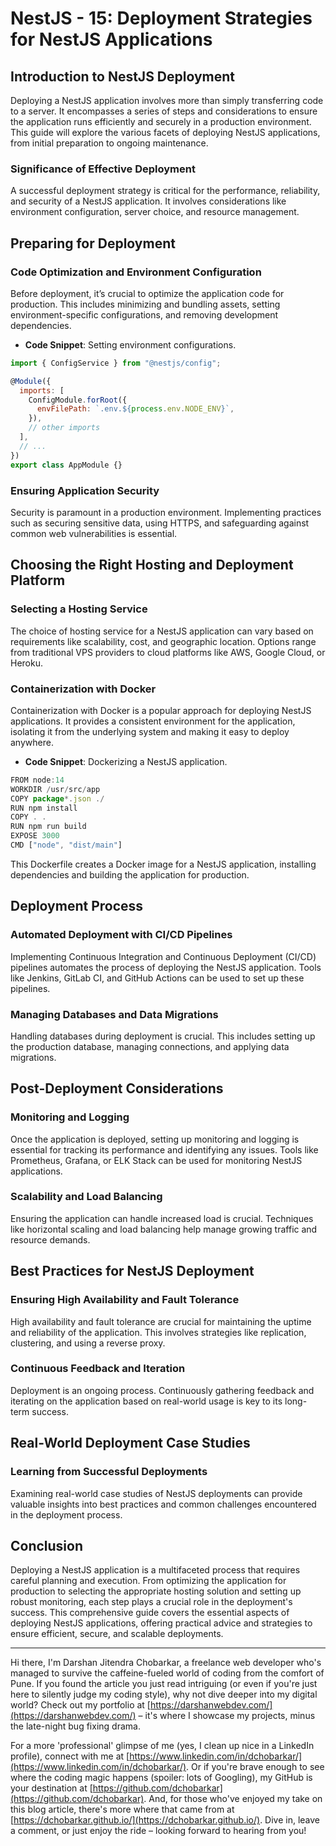 # NestJS - 15: Deployment Strategies for NestJS Applications

## Introduction to NestJS Deployment

Deploying a NestJS application involves more than simply transferring code to a server. It encompasses a series of steps and considerations to ensure the application runs efficiently and securely in a production environment. This guide will explore the various facets of deploying NestJS applications, from initial preparation to ongoing maintenance.

### Significance of Effective Deployment

A successful deployment strategy is critical for the performance, reliability, and security of a NestJS application. It involves considerations like environment configuration, server choice, and resource management.

## Preparing for Deployment

### Code Optimization and Environment Configuration

Before deployment, it’s crucial to optimize the application code for production. This includes minimizing and bundling assets, setting environment-specific configurations, and removing development dependencies.

- **Code Snippet**: Setting environment configurations.

```jsx
import { ConfigService } from "@nestjs/config";

@Module({
  imports: [
    ConfigModule.forRoot({
      envFilePath: `.env.${process.env.NODE_ENV}`,
    }),
    // other imports
  ],
  // ...
})
export class AppModule {}
```

### Ensuring Application Security

Security is paramount in a production environment. Implementing practices such as securing sensitive data, using HTTPS, and safeguarding against common web vulnerabilities is essential.

## Choosing the Right Hosting and Deployment Platform

### Selecting a Hosting Service

The choice of hosting service for a NestJS application can vary based on requirements like scalability, cost, and geographic location. Options range from traditional VPS providers to cloud platforms like AWS, Google Cloud, or Heroku.

### Containerization with Docker

Containerization with Docker is a popular approach for deploying NestJS applications. It provides a consistent environment for the application, isolating it from the underlying system and making it easy to deploy anywhere.

- **Code Snippet**: Dockerizing a NestJS application.

```jsx
FROM node:14
WORKDIR /usr/src/app
COPY package*.json ./
RUN npm install
COPY . .
RUN npm run build
EXPOSE 3000
CMD ["node", "dist/main"]
```

This Dockerfile creates a Docker image for a NestJS application, installing dependencies and building the application for production.

## Deployment Process

### Automated Deployment with CI/CD Pipelines

Implementing Continuous Integration and Continuous Deployment (CI/CD) pipelines automates the process of deploying the NestJS application. Tools like Jenkins, GitLab CI, and GitHub Actions can be used to set up these pipelines.

### Managing Databases and Data Migrations

Handling databases during deployment is crucial. This includes setting up the production database, managing connections, and applying data migrations.

## Post-Deployment Considerations

### Monitoring and Logging

Once the application is deployed, setting up monitoring and logging is essential for tracking its performance and identifying any issues. Tools like Prometheus, Grafana, or ELK Stack can be used for monitoring NestJS applications.

### Scalability and Load Balancing

Ensuring the application can handle increased load is crucial. Techniques like horizontal scaling and load balancing help manage growing traffic and resource demands.

## Best Practices for NestJS Deployment

### Ensuring High Availability and Fault Tolerance

High availability and fault tolerance are crucial for maintaining the uptime and reliability of the application. This involves strategies like replication, clustering, and using a reverse proxy.

### Continuous Feedback and Iteration

Deployment is an ongoing process. Continuously gathering feedback and iterating on the application based on real-world usage is key to its long-term success.

## Real-World Deployment Case Studies

### Learning from Successful Deployments

Examining real-world case studies of NestJS deployments can provide valuable insights into best practices and common challenges encountered in the deployment process.

## Conclusion

Deploying a NestJS application is a multifaceted process that requires careful planning and execution. From optimizing the application for production to selecting the appropriate hosting solution and setting up robust monitoring, each step plays a crucial role in the deployment's success. This comprehensive guide covers the essential aspects of deploying NestJS applications, offering practical advice and strategies to ensure efficient, secure, and scalable deployments.

---

Hi there, I'm Darshan Jitendra Chobarkar, a freelance web developer who's managed to survive the caffeine-fueled world of coding from the comfort of Pune. If you found the article you just read intriguing (or even if you're just here to silently judge my coding style), why not dive deeper into my digital world? Check out my portfolio at [https://darshanwebdev.com/](https://darshanwebdev.com/) – it's where I showcase my projects, minus the late-night bug fixing drama.

For a more 'professional' glimpse of me (yes, I clean up nice in a LinkedIn profile), connect with me at [https://www.linkedin.com/in/dchobarkar/](https://www.linkedin.com/in/dchobarkar/). Or if you're brave enough to see where the coding magic happens (spoiler: lots of Googling), my GitHub is your destination at [https://github.com/dchobarkar](https://github.com/dchobarkar). And, for those who've enjoyed my take on this blog article, there's more where that came from at [https://dchobarkar.github.io/](https://dchobarkar.github.io/). Dive in, leave a comment, or just enjoy the ride – looking forward to hearing from you!

